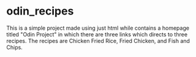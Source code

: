 # odin_recipes
This is a simple project made using just html while contains a homepage titled "Odin Project" in which there are three links which directs to three recipes. The recipes are Chicken Fried Rice, Fried Chicken, and Fish and Chips. 